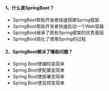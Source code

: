 #### 1、什么是SpringBoot？
- SpringBoot帮助开发者快速搭建Spring框架
- SpringBoot帮助开发者快速启动一个Web容器
- SpringBoot继承了原有Spring框架的优秀基因
- SpringBoot简化了使用Spring的过程

#### 2、SpringBoot解决了哪些问题？
- Spring Boot使编码变简单
- Spring Boot使配置变简单
- Spring Boot使部署变简单
- Spring Boot使监控变简单